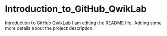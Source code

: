 # Introduction_to_GitHub_QwikLab
Introduction to GitHub QwikLab
I am editing the README file. Adding some more details about the project description.
